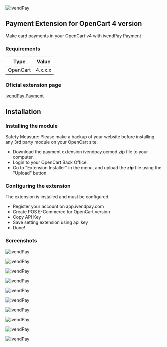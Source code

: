 ![ivendPay](https://ivendpay.com/wp-content/themes/ivp/images/logo-dark.svg)

## Payment Extension for OpenCart 4 version

Make card payments in your OpenCart v4 with ivendPay Payment

### Requirements

Type       | Value
---------- | ------------------
OpenCart | 4.x.x.x

### Oficial extension page
[ivendPay Payment](https://www.opencart.com/index.php?route=marketplace/extension/info&extension_id=45341)

## Installation

### Installing the module

Safety Measure: Please make a backup of your website before installing any 3rd party module on your OpenCart site.

*   Download the payment extension ivendpay.ocmod.zip file to your computer.
*   Login to your OpenCart Back Office.
*   Go to "Extension Installer" in the menu, and upload the ***zip*** file using the "Upload" button.


### Configuring the extension

The extension is installed and must be configured.

* Register your account on app.ivendpay.com
* Create POS E-Commerce for OpenCart version
* Copy API Key
* Save setting extension using api key
* Done!

### Screenshots

![ivendPay](https://ivendpay.com/wp-content/uploads/opencart4/1.png)

![ivendPay](https://ivendpay.com/wp-content/uploads/opencart4/2.png)

![ivendPay](https://ivendpay.com/wp-content/uploads/opencart4/3_1.png)

![ivendPay](https://ivendpay.com/wp-content/uploads/opencart4/3_2.png)

![ivendPay](https://ivendpay.com/wp-content/uploads/opencart4/4.png)

![ivendPay](https://ivendpay.com/wp-content/uploads/opencart4/5.png)

![ivendPay](https://ivendpay.com/wp-content/uploads/opencart4/6.png)

![ivendPay](https://ivendpay.com/wp-content/uploads/opencart4/7.png)

![ivendPay](https://ivendpay.com/wp-content/uploads/opencart4/8.png)

![ivendPay](https://ivendpay.com/wp-content/uploads/opencart4/9.png)
